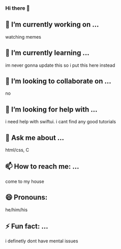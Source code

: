 ### Hi there 👋

<!--
**OogaBooga3141592653/OogaBooga3141592653** is a ✨ _special_ ✨ repository because its `README.md` (this file) appears on your GitHub profile.-->

## 🔭 I’m currently working on ...
watching memes

## 🌱 I’m currently learning ...
im never gonna update this so i put this here instead

## 👯 I’m looking to collaborate on ...
no

## 🤔 I’m looking for help with ...
i need help with swiftui. i cant find any good tutorials

## 💬 Ask me about ...
html/css, C

## 📫 How to reach me: ...
come to my house

## 😄 Pronouns:
he/him/his

## ⚡ Fun fact: ...
i definetly dont have mental issues

